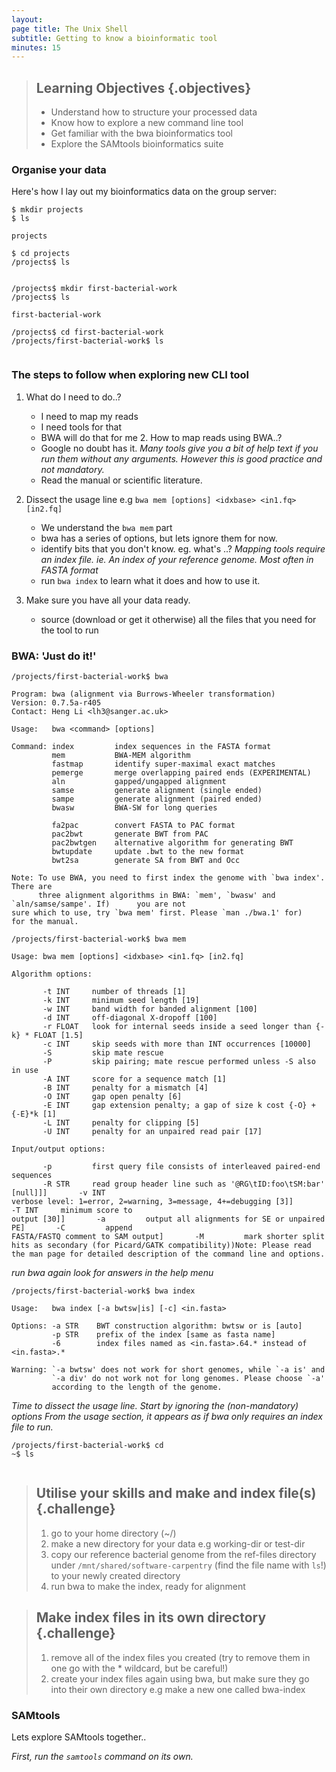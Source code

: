 ```yaml
---
layout:
page title: The Unix Shell
subtitle: Getting to know a bioinformatic tool
minutes: 15
---
```

> ## Learning Objectives {.objectives}
>
> * Understand how to structure your processed data
> * Know how to explore a new command line tool
> * Get familiar with the bwa bioinformatics tool
> * Explore the SAMtools bioinformatics suite

### Organise your data

Here's how I lay out my bioinformatics data on the group server:

~~~ {.bash}
$ mkdir projects
$ ls
~~~
~~~ {.output}
projects
~~~ 

~~~ {.bash}
$ cd projects
/projects$ ls
~~~
~~~ {.output}

~~~

~~~ {.bash}
/projects$ mkdir first-bacterial-work
/projects$ ls
~~~~
~~~ {.output}
first-bacterial-work
~~~ 

~~~ {.bash}
/projects$ cd first-bacterial-work
/projects/first-bacterial-work$ ls
~~~
~~~{.output}

~~~

### The steps to follow when exploring new CLI tool

1. What do I need to do..? 
   - I need to map my reads
   - I need tools for that
   - BWA will do that for me 2. How to map reads using BWA..?
   - Google no doubt has it.
_Many tools give you a bit of help text if you run them without any arguments. However this is good practice and not mandatory._
    - Read the manual or scientific literature.

3. Dissect the usage line e.g `bwa mem [options] <idxbase> <in1.fq> [in2.fq]`
   - We understand the `bwa mem` part
   - bwa has a series of options, but lets ignore them for now.
   - identify bits that you don't know. eg. what's <idxbase> ..?
_Mapping tools require an index file. ie. An index of your reference genome. Most often in FASTA format_
   - run `bwa index` to learn what it does and how to use it.

4. Make sure you have all your data ready.
   - source (download or get it otherwise) all the files that you need for the tool to run

### BWA: 'Just do it!'

~~~ {.bash}
/projects/first-bacterial-work$ bwa
~~~
~~~ {.output}
Program: bwa (alignment via Burrows-Wheeler transformation)
Version: 0.7.5a-r405
Contact: Heng Li <lh3@sanger.ac.uk>

Usage:   bwa <command> [options]

Command: index         index sequences in the FASTA format
         mem           BWA-MEM algorithm
         fastmap       identify super-maximal exact matches
         pemerge       merge overlapping paired ends (EXPERIMENTAL)
         aln           gapped/ungapped alignment
         samse         generate alignment (single ended)
         sampe         generate alignment (paired ended)
         bwasw         BWA-SW for long queries

         fa2pac        convert FASTA to PAC format
         pac2bwt       generate BWT from PAC
         pac2bwtgen    alternative algorithm for generating BWT
         bwtupdate     update .bwt to the new format
         bwt2sa        generate SA from BWT and Occ

Note: To use BWA, you need to first index the genome with `bwa index'. There are
      three alignment algorithms in BWA: `mem', `bwasw' and `aln/samse/sampe'. If)      you are not
sure which to use, try `bwa mem' first. Please `man ./bwa.1' for)      for the manual.
~~~
~~~ {.bash}
/projects/first-bacterial-work$ bwa mem
~~~
~~~ {.output}
Usage: bwa mem [options] <idxbase> <in1.fq> [in2.fq]

Algorithm options:

       -t INT     number of threads [1]
       -k INT     minimum seed length [19]
       -w INT     band width for banded alignment [100]
       -d INT     off-diagonal X-dropoff [100]
       -r FLOAT   look for internal seeds inside a seed longer than {-k} * FLOAT [1.5]
       -c INT     skip seeds with more than INT occurrences [10000]
       -S         skip mate rescue
       -P         skip pairing; mate rescue performed unless -S also in use
       -A INT     score for a sequence match [1]
       -B INT     penalty for a mismatch [4]
       -O INT     gap open penalty [6]
       -E INT     gap extension penalty; a gap of size k cost {-O} + {-E}*k [1]
       -L INT     penalty for clipping [5]
       -U INT     penalty for an unpaired read pair [17]

Input/output options:

       -p         first query file consists of interleaved paired-end sequences
       -R STR     read group header line such as '@RG\tID:foo\tSM:bar' [null]]]       -v INT
verbose level: 1=error, 2=warning, 3=message, 4+=debugging [3]]       -T INT     minimum score to
output [30]]       -a         output all alignments for SE or unpaired PE]       -C         append
FASTA/FASTQ comment to SAM output]       -M         mark shorter split hits as secondary (for Picard/GATK compatibility))Note: Please read the man page for detailed description of the command line and options.
~~~

_run bwa again look for answers in the help menu_

~~~ {.bash}
/projects/first-bacterial-work$ bwa index
~~~
~~~ {.output}
Usage:   bwa index [-a bwtsw|is] [-c] <in.fasta>

Options: -a STR    BWT construction algorithm: bwtsw or is [auto]
         -p STR    prefix of the index [same as fasta name]
         -6        index files named as <in.fasta>.64.* instead of <in.fasta>.* 

Warning: `-a bwtsw' does not work for short genomes, while `-a is' and
         `-a div' do not work not for long genomes. Please choose `-a'
         according to the length of the genome.
~~~

_Time to dissect the usage line. Start by ignoring the (non-mandatory) options_
_From the usage section, it appears as if bwa only requires an index file to run._

~~~ {.bash}
/projects/first-bacterial-work$ cd
~$ ls
~~~
~~~{.output}

~~~

> ## Utilise your skills and make and index file(s) {.challenge}
>
> 1. go to your home directory (~/)
> 2. make a new directory for your data e.g working-dir or test-dir
> 3. copy our reference bacterial genome from the ref-files directory under `/mnt/shared/software-carpentry` (find the file name with `ls`!)
>    to your newly created directory
> 4. run bwa to make the index, ready for alignment

> ## Make index files in its own directory {.challenge}
>
> 1. remove all of the index files you created (try to remove them in one go with the * wildcard, but be careful!)
> 2. create your index files again using bwa, but make sure they go into their own directory e.g make a new one called bwa-index

### SAMtools 

Lets explore SAMtools together..

_First, run the `samtools` command on its own._
